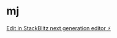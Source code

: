 # mj

[Edit in StackBlitz next generation editor ⚡️](https://stackblitz.com/~/github.com/yuanf3ng/mj)